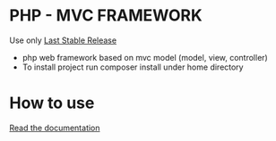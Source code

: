 # PHP - MVC FRAMEWORK
Use only <a href="https://github.com/dplamenov/php-mvc/releases/tag/v1.1.1">Last Stable Release</a>
 - php web framework based on mvc model (model, view, controller)
 - To install project run composer install under home directory
# How to use
<a href="documentation/README.md">Read the documentation</a>
